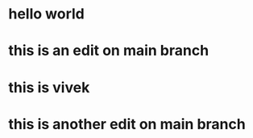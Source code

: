 # hello world 

# this is an edit on main branch

# this is vivek

# this is another edit on main branch